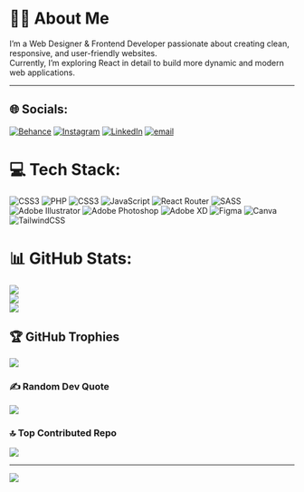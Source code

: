 # 👨‍💻 About Me  
I’m a Web Designer & Frontend Developer passionate about creating clean, responsive, and user-friendly websites.  
Currently, I’m exploring React in detail to build more dynamic and modern web applications.  

---

## 🌐 Socials:
[![Behance](https://img.shields.io/badge/Behance-1769ff?logo=behance&logoColor=white)](https://behance.net/harshmishra2463) [![Instagram](https://img.shields.io/badge/Instagram-%23E4405F.svg?logo=Instagram&logoColor=white)](https://instagram.com/harsh_hr2463) [![LinkedIn](https://img.shields.io/badge/LinkedIn-%230077B5.svg?logo=linkedin&logoColor=white)](https://linkedin.com/in/harsh-mishra-b64393361) [![email](https://img.shields.io/badge/Email-D14836?logo=gmail&logoColor=white)](mailto:harsh.m2463@gmail.com) 

# 💻 Tech Stack:
![CSS3](https://img.shields.io/badge/css3-%231572B6.svg?style=for-the-badge&logo=css3&logoColor=white) ![PHP](https://img.shields.io/badge/php-%23777BB4.svg?style=for-the-badge&logo=php&logoColor=white) ![CSS3](https://img.shields.io/badge/css3-%231572B6.svg?style=for-the-badge&logo=css3&logoColor=white) ![JavaScript](https://img.shields.io/badge/javascript-%23323330.svg?style=for-the-badge&logo=javascript&logoColor=%23F7DF1E) ![React Router](https://img.shields.io/badge/React_Router-CA4245?style=for-the-badge&logo=react-router&logoColor=white) ![SASS](https://img.shields.io/badge/SASS-hotpink.svg?style=for-the-badge&logo=SASS&logoColor=white) ![Adobe Illustrator](https://img.shields.io/badge/adobe%20illustrator-%23FF9A00.svg?style=for-the-badge&logo=adobe%20illustrator&logoColor=white) ![Adobe Photoshop](https://img.shields.io/badge/adobe%20photoshop-%2331A8FF.svg?style=for-the-badge&logo=adobe%20photoshop&logoColor=white) ![Adobe XD](https://img.shields.io/badge/Adobe%20XD-470137?style=for-the-badge&logo=Adobe%20XD&logoColor=#FF61F6) ![Figma](https://img.shields.io/badge/figma-%23F24E1E.svg?style=for-the-badge&logo=figma&logoColor=white) ![Canva](https://img.shields.io/badge/Canva-%2300C4CC.svg?style=for-the-badge&logo=Canva&logoColor=white) ![TailwindCSS](https://img.shields.io/badge/tailwindcss-%2338B2AC.svg?style=for-the-badge&logo=tailwind-css&logoColor=white)
# 📊 GitHub Stats:
![](https://github-readme-stats.vercel.app/api?username=Harsh2463&theme=dark&hide_border=false&include_all_commits=true&count_private=false)<br/>
![](https://nirzak-streak-stats.vercel.app/?user=Harsh2463&theme=dark&hide_border=false)<br/>
![](https://github-readme-stats.vercel.app/api/top-langs/?username=Harsh2463&theme=dark&hide_border=false&include_all_commits=true&count_private=false&layout=compact)

## 🏆 GitHub Trophies
![](https://github-profile-trophy.vercel.app/?username=Harsh2463&theme=radical&no-frame=false&no-bg=true&margin-w=4)

### ✍️ Random Dev Quote
![](https://quotes-github-readme.vercel.app/api?type=horizontal&theme=radical)

### 🔝 Top Contributed Repo
![](https://github-contributor-stats.vercel.app/api?username=Harsh2463&limit=5&theme=dark&combine_all_yearly_contributions=true)

---
[![](https://visitcount.itsvg.in/api?id=Harsh2463&icon=0&color=0)](https://visitcount.itsvg.in)

<!-- Proudly created with GPRM ( https://gprm.itsvg.in ) -->
